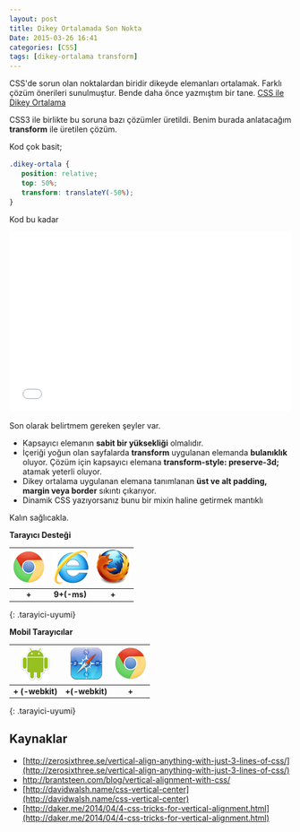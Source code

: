 ```yaml
---
layout: post
title: Dikey Ortalamada Son Nokta
Date: 2015-03-26 16:41
categories: [CSS]
tags: [dikey-ortalama transform]
---
```


CSS'de sorun olan noktalardan biridir dikeyde elemanları ortalamak. Farklı çözüm önerileri sunulmuştur. Bende daha önce yazmıştım bir tane. [CSS ile Dikey Ortalama](/css-ile-dikey-ortalama/)

CSS3 ile birlikte bu soruna bazı çözümler üretildi. Benim burada anlatacağım **transform** ile üretilen çözüm.

Kod çok basit;

```css
.dikey-ortala {
   position: relative;
   top: 50%;
   transform: translateY(-50%);
}
```

Kod bu kadar

<iframe height='320' width='100%' scrolling='no' src='//codepen.io/fatihhayri/embed/zxeQRO/?height=320&theme-id=0' data-default-tab='css' frameborder='no' allowtransparency='true' allowfullscreen='true' style='width: 100%;'>
</iframe>

Son olarak belirtmem gereken şeyler var. 

 - Kapsayıcı elemanın **sabit bir yüksekliği** olmalıdır.
 - İçeriği yoğun olan sayfalarda **transform** uygulanan elemanda **bulanıklık** oluyor. Çözüm için kapsayıcı elemana **transform-style: preserve-3d;** atamak yeterli oluyor.
 - Dikey ortalama uygulanan elemana tanımlanan **üst ve alt padding, margin veya border** sıkıntı çıkarıyor.
 - Dinamik CSS yazıyorsanız bunu bir mixin haline getirmek mantıklı

Kalın sağlıcakla.

**Tarayıcı Desteği**

|![Chrome][chrome]|![explorer][explorer]|![Firefox][firefox]|
|:-----------------:|:---------------:|:-------------------:|
|**+**|**9+(-ms)**|**+**|
{: .tarayici-uyumi}

**Mobil Tarayıcılar**

|![Android][android] | ![Mobil Safari][msafari] | ![Chrome][chrome] |
|:------------------------:|:----------------------:|:-------------------:|
|**+ (-webkit)**|**+(-webkit)**|**+**|
{: .tarayici-uyumi}

## Kaynaklar

 - [http://zerosixthree.se/vertical-align-anything-with-just-3-lines-of-css/](http://zerosixthree.se/vertical-align-anything-with-just-3-lines-of-css/)
 - http://brantsteen.com/blog/vertical-alignment-with-css/
 - [http://davidwalsh.name/css-vertical-center](http://davidwalsh.name/css-vertical-center)
 - [http://daker.me/2014/04/4-css-tricks-for-vertical-alignment.html](http://daker.me/2014/04/4-css-tricks-for-vertical-alignment.html)

[firefox]: /images/ff.png
[chrome]: /images/ch.png
[explorer]: /images/ie.png
[msafari]:/images/sm.png
[android]:/images/an.png